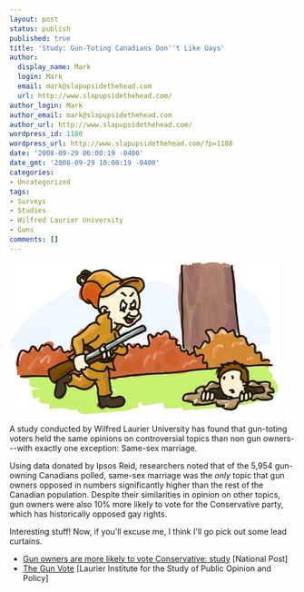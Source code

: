 ```yaml
---
layout: post
status: publish
published: true
title: 'Study: Gun-Toting Canadians Don''t Like Gays'
author:
  display_name: Mark
  login: Mark
  email: mark@slapupsidethehead.com
  url: http://www.slapupsidethehead.com/
author_login: Mark
author_email: mark@slapupsidethehead.com
author_url: http://www.slapupsidethehead.com/
wordpress_id: 1180
wordpress_url: http://www.slapupsidethehead.com/?p=1180
date: '2008-09-29 06:00:19 -0400'
date_gmt: '2008-09-29 10:00:19 -0400'
categories:
- Uncategorized
tags:
- Surveys
- Studies
- Wilfred Laurier University
- Guns
comments: []
---
```

![](/wp-content/media/2008/09/gay-hunting.jpg "Kill da wabbit, kill da wabbit, kill da wabbit...")

A study conducted by Wilfred Laurier University has found that gun-toting voters held the same opinions on controversial topics than non gun owners---with exactly one exception: Same-sex marriage.

Using data donated by Ipsos Reid, researchers noted that of the 5,954 gun-owning Canadians polled, same-sex marriage was the _only_ topic that gun owners opposed in numbers significantly higher than the rest of the Canadian population. Despite their similarities in opinion on other topics, gun owners were also 10% more likely to vote for the Conservative party, which has historically opposed gay rights.

Interesting stuff! Now, if you'll excuse me, I think I'll go pick out some lead curtains.

- [Gun owners are more likely to vote Conservative: study](http://www.nationalpost.com/news/canada/story.html?id=822110) [National Post]
- [The Gun Vote](http://www.wlu.ca/lispop/fedblog/?p=70) [Laurier Institute for the Study of Public Opinion and Policy]
